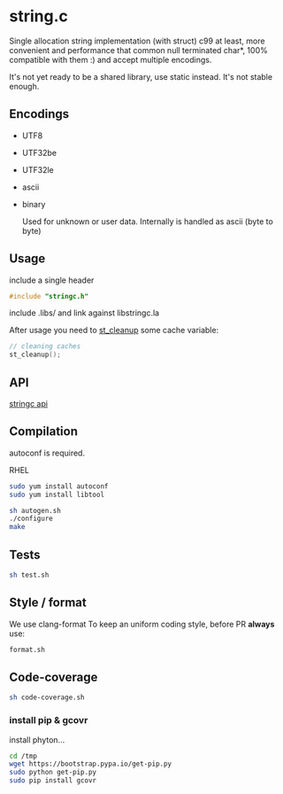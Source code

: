 # string.c

Single allocation string implementation (with struct) c99 at least,
more convenient and performance that common null terminated char*,
100% compatible with them :) and accept multiple encodings.

It's not yet ready to be a shared library, use static instead. It's not stable
enough.

## Encodings

* UTF8
* UTF32be
* UTF32le
* ascii
* binary

  Used for unknown or user data. Internally is handled as ascii (byte to byte)

## Usage

include a single header

```c
#include "stringc.h"
```

include .libs/ and link against libstringc.la

After usage you need to
 [st_cleanup](https://github.com/llafuente/string.c/blob/master/doc.md#st_cleanup)
 some cache variable:

```c
// cleaning caches
st_cleanup();
```

## API

[stringc api](https://github.com/llafuente/string.c/blob/master/doc.md)

## Compilation

autoconf is required.

RHEL
```bash
sudo yum install autoconf
sudo yum install libtool
```

```bash
sh autogen.sh
./configure
make
```

## Tests

```bash
sh test.sh
```

## Style / format

We use clang-format
To keep an uniform coding style, before PR **always** use:

```bash
format.sh
```


## Code-coverage

```bash
sh code-coverage.sh
```

### install pip & gcovr

install phyton...

```bash
cd /tmp
wget https://bootstrap.pypa.io/get-pip.py
sudo python get-pip.py
sudo pip install gcovr
```
